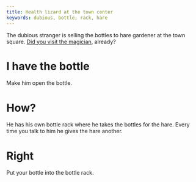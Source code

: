 ```yaml
---
title: Health lizard at the town center
keywords: dubious, bottle, rack, hare
---
```


The dubious stranger is selling the bottles to hare gardener at the town square.
[Did you visit the magician](../010-magician.md), already?

# I have the bottle
Make him open the bottle.

# How?
He has his own bottle rack where he takes the bottles for the hare. Every time you talk to him he gives the hare another.

# Right
Put your bottle into the bottle rack.
